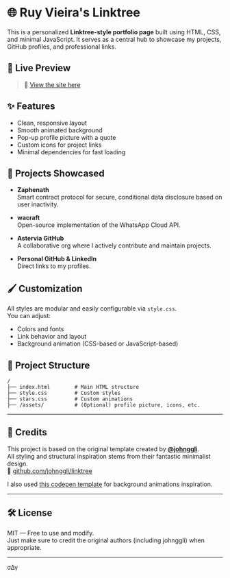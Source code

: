 # 🌐 Ruy Vieira's Linktree

This is a personalized **Linktree-style portfolio page** built using HTML, CSS, and minimal JavaScript. It serves as a central hub to showcase my projects, GitHub profiles, and professional links.

## 📌 Live Preview

> 🚀 [View the site here](https://rfluid.astervia.tech)

## ✨ Features

- Clean, responsive layout
- Smooth animated background
- Pop-up profile picture with a quote
- Custom icons for project links
- Minimal dependencies for fast loading

## 🧠 Projects Showcased

- **Zaphenath**  
  Smart contract protocol for secure, conditional data disclosure based on user inactivity.

- **wacraft**  
  Open-source implementation of the WhatsApp Cloud API.

- **Astervia GitHub**  
  A collaborative org where I actively contribute and maintain projects.

- **Personal GitHub & LinkedIn**  
  Direct links to my profiles.

## 🖌️ Customization

All styles are modular and easily configurable via `style.css`.  
You can adjust:

- Colors and fonts
- Link behavior and layout
- Background animation (CSS-based or JavaScript-based)

## 📁 Project Structure

```plaintext
/
├── index.html        # Main HTML structure
├── style.css         # Custom styles
├── stars.css         # Custom animations
├── /assets/          # (Optional) profile picture, icons, etc.
```

---

## 🙏 Credits

This project is based on the original template created by **[@johnggli](https://github.com/johnggli/linktree)**.  
All styling and structural inspiration stems from their fantastic minimalist design.  
🔗 [github.com/johnggli/linktree](https://github.com/johnggli/linktree)

I also used [this codepen template](https://codepen.io/riley-pearce/pen/OJWPjZM) for background animations inspiration.

---

## 🛠️ License

MIT — Free to use and modify.  
Just make sure to credit the original authors (including johnggli) when appropriate.

---

σΔγ
